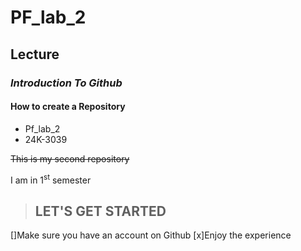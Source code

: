 # PF_lab_2
## **Lecture**
### ***Introduction To Github***
#### How to create a Repository
* Pf_lab_2
* 24K-3039
  
~~This is my second repository~~

I am in 1<sup>st</sup> semester
> ## LET'S GET STARTED
[]Make sure you have an account on Github
[x]Enjoy the experience
